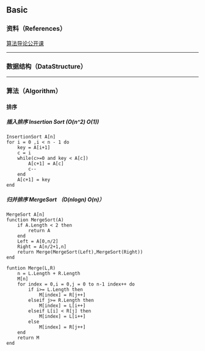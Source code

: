 ## Basic

### 资料（References）

[算法导论公开课](http://open.163.com/special/opencourse/algorithms.html)



***

###  数据结构（DataStructure）













***

### 算法（Algorithm）

#### 排序

##### 插入排序 Insertion Sort (O(n^2)  O(1))

```fake
InsertionSort A[n]
for i = 0 ,i < n - 1 do
	key = A[i+1]
	c = i
	while(c>=0 and key < A[c])
		A[c+1] = A[c]
		c--
	end
	A[c+1] = key
end
```



##### 归并排序 MergeSort （O(nlogn)  O(n)）

```fake
MergeSort A[n]
function MergeSort(A)
	if A.Length < 2 then
		return A
	end
    Left = A[0,n/2]
    Right = A[n/2+1,n]
    return Merge(MergeSort(Left),MergeSort(Right))
end

funtion Merge(L,R)
	n = L.Length + R.Length
	M[n]
	for index = 0,i = 0,j = 0 to n-1 index++ do
		if i>= L.Length then
			M[index] = R[j++]
		elseif j>= R.Length then
			M[index] = L[i++]
		elseif L[i] < R[j] then
			M[index] = L[i++]
		else
			M[index] = R[j++]
	end
	return M
end
```



